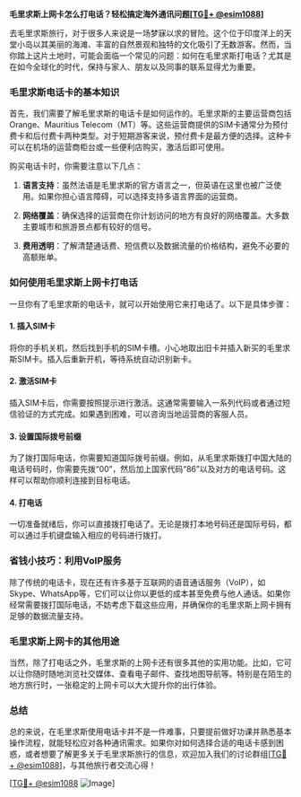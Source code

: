 **毛里求斯上网卡怎么打电话？轻松搞定海外通讯问题[[TG💪+ @esim1088](https://t.me/s/esim1088)]**

去毛里求斯旅行，对于很多人来说是一场梦寐以求的冒险。这个位于印度洋上的天堂小岛以其美丽的海滩、丰富的自然景观和独特的文化吸引了无数游客。然而，当你踏上这片土地时，可能会面临一个常见的问题：如何在毛里求斯打电话？尤其是在如今全球化的时代，保持与家人、朋友以及同事的联系显得尤为重要。

### **毛里求斯电话卡的基本知识**

首先，我们需要了解毛里求斯的电话卡是如何运作的。毛里求斯的主要运营商包括Orange、Mauritius Telecom（MT）等。这些运营商提供的SIM卡通常分为预付费卡和后付费卡两种类型。对于短期游客来说，预付费卡是最方便的选择。这种卡可以在机场的运营商柜台或一些便利店购买，激活后即可使用。

购买电话卡时，你需要注意以下几点：

1. **语言支持**：虽然法语是毛里求斯的官方语言之一，但英语在这里也被广泛使用。如果你担心语言障碍，可以选择支持多语言界面的运营商。
   
2. **网络覆盖**：确保选择的运营商在你计划访问的地方有良好的网络覆盖。大多数主要城市和旅游景点都有较好的信号。

3. **费用透明**：了解清楚通话费、短信费以及数据流量的价格结构，避免不必要的高额账单。

### **如何使用毛里求斯上网卡打电话**

一旦你有了毛里求斯的电话卡，就可以开始使用它来打电话了。以下是具体步骤：

#### **1. 插入SIM卡**
将你的手机关机，然后找到手机的SIM卡槽。小心地取出旧卡并插入新买的毛里求斯SIM卡。插入后重新开机，等待系统自动识别新卡。

#### **2. 激活SIM卡**
插入SIM卡后，你需要按照提示进行激活。这通常需要输入一系列代码或者通过短信验证的方式完成。如果遇到困难，可以咨询当地运营商的客服人员。

#### **3. 设置国际拨号前缀**
为了拨打国际电话，你需要知道国际拨号前缀。例如，从毛里求斯拨打中国大陆的电话号码时，你需要先拨“00”，然后加上国家代码“86”以及对方的电话号码。这样可以帮助你顺利连接到目标电话。

#### **4. 打电话**
一切准备就绪后，你可以直接拨打电话了。无论是拨打本地号码还是国际号码，都可以通过手机键盘输入相应的号码进行拨打。

### **省钱小技巧：利用VoIP服务**

除了传统的电话卡，现在还有许多基于互联网的语音通话服务（VoIP），如Skype、WhatsApp等，它们可以让你以更低的成本甚至免费与他人通话。如果你经常需要拨打国际电话，不妨考虑下载这些应用，并确保你的毛里求斯上网卡拥有足够的数据流量支持。

### **毛里求斯上网卡的其他用途**

当然，除了打电话之外，毛里求斯的上网卡还有很多其他的实用功能。比如，它可以让你随时随地浏览社交媒体、查看电子邮件、查找地图导航等。特别是在陌生的地方旅行时，一张稳定的上网卡可以大大提升你的出行体验。

### **总结**

总的来说，在毛里求斯使用电话卡并不是一件难事，只要提前做好功课并熟悉基本操作流程，就能轻松应对各种通讯需求。如果你对如何选择合适的电话卡感到困惑，或者想要了解更多关于毛里求斯旅行的信息，欢迎加入我们的讨论群组[[TG💪+ @esim1088](https://t.me/s/esim1088)]，与其他旅行者交流心得！

[[TG💪+ @esim1088](https://t.me/s/esim1088) ![Image](https://i.postimg.cc/4NQfJmqS/Snipaste-2025-05-13-00-14-12.png)]